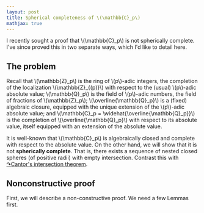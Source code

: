 ```yaml
---
layout: post
title: Spherical completeness of \(\mathbb{C}_p\)
mathjax: true
---
```


I recently sought a proof that \\(\mathbb{C}_p\\) is not spherically complete. I've since proved this in two separate ways, which I'd like to detail here.

## The problem

Recall that \\(\mathbb{Z}\_p\\) is the ring of \\(p\\)-adic integers, the completion of the localization \\(\mathbb{Z}\_{(p)}\\) with respect to the (usual) \\(p\\)-adic absolute value; \\(\mathbb{Q}\_p\\) is the field of \\(p\\)-adic numbers, the field of fractions of \\(\mathbb{Z}\_p\\); \\(\overline{\mathbb{Q}\_p}\\) is a (fixed) algebraic closure, equipped with the unique extension of the \\(p\\)-adic absolute value; and \\(\mathbb{C}\_p = \widehat{\overline{\mathbb{Q}\_p}}\\) is the completion of \\(\overline{\mathbb{Q}\_p}\\) with respect to its absolute value, itself equipped with an extension of the absolute value.

It is well-known that \\(\mathbb{C}\_p\\) is algebraically closed and complete with respect to the absolute value. On the other hand, we will show that it is not **spherically complete**. That is, there exists a sequence of nested closed spheres (of positive radii) with empty intersection. Contrast this with [&#x21B7;Cantor's intersection theorem](https://en.wikipedia.org/wiki/Cantor%27s_intersection_theorem).

## Nonconstructive proof

First, we will describe a non-constructive proof. We need a few Lemmas first.
